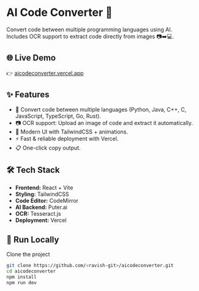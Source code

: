 # AI Code Converter 🚀
Convert code between multiple programming languages using AI.  
Includes OCR support to extract code directly from images 📷➡️💻.

## 🌐 Live Demo
👉 [aicodeconverter.vercel.app](https://aicodeconverter.vercel.app)

## ✨ Features
- 🔄 Convert code between multiple languages (Python, Java, C++, C, JavaScript, TypeScript, Go, Rust).
- 📷 OCR support: Upload an image of code and extract it automatically.
- 🎨 Modern UI with TailwindCSS + animations.
- ⚡ Fast & reliable deployment with Vercel.
- 📋 One-click copy output.

## 🛠️ Tech Stack
- **Frontend:** React + Vite
- **Styling:** TailwindCSS
- **Code Editor:** CodeMirror
- **AI Backend:** Puter.ai
- **OCR:** Tesseract.js
- **Deployment:** Vercel

## 🚀 Run Locally

Clone the project
```bash
git clone https://github.com/<ravish-git>/aicodeconverter.git
cd aicodeconverter
npm install
npm run dev
